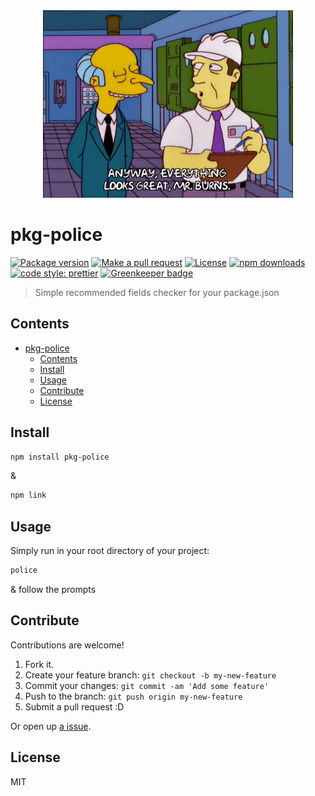 <div align="center">
	<img src="assets/inspection.gif" alt="Compression" height="300px">
</div>

# pkg-police

[![Package version](https://img.shields.io/npm/v/pkg-police.svg?style=flat-square)](https://npmjs.org/package/pkg-police)
[![Make a pull request](https://img.shields.io/badge/PRs-welcome-brightgreen.svg?style=flat-square)](http://makeapullrequest.com)
[![License](https://img.shields.io/npm/l/pkg-police.svg?style=flat-square)](https://github.com/pedreviljoen/pkg-police/blob/master/LICENSE) 
[![npm downloads](https://img.shields.io/npm/dm/pkg-police.svg?style=flat-square)](https://npmjs.org/package/pkg-police)
[![code style: prettier](https://img.shields.io/badge/code_style-prettier-ff69b4.svg?style=flat-square)](https://github.com/prettier/prettier)
[![Greenkeeper badge](https://badges.greenkeeper.io/pedreviljoen/pkg-police.svg)](https://greenkeeper.io/)

> Simple recommended fields checker for your package.json

## Contents

- [pkg-police](#pkg-police)
  - [Contents](#contents)
  - [Install](#install)
  - [Usage](#usage)
  - [Contribute](#contribute)
  - [License](#license)

## Install

```sh
npm install pkg-police
```

&

```sh
npm link
```

## Usage

Simply run in your root directory of your project:

```sh
police
```

& follow the prompts


## Contribute

Contributions are welcome!

1. Fork it.
2. Create your feature branch: `git checkout -b my-new-feature`
3. Commit your changes: `git commit -am 'Add some feature'`
4. Push to the branch: `git push origin my-new-feature`
5. Submit a pull request :D

Or open up [a issue](https://github.com/pedreviljoen/pkg-police/issues).

## License

MIT
